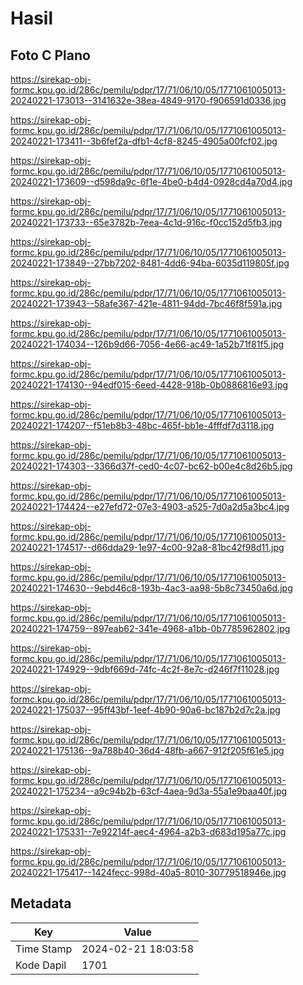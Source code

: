 # Hasil

## Foto C Plano

https://sirekap-obj-formc.kpu.go.id/286c/pemilu/pdpr/17/71/06/10/05/1771061005013-20240221-173013--3141632e-38ea-4849-9170-f906591d0336.jpg

https://sirekap-obj-formc.kpu.go.id/286c/pemilu/pdpr/17/71/06/10/05/1771061005013-20240221-173411--3b6fef2a-dfb1-4cf8-8245-4905a00fcf02.jpg

https://sirekap-obj-formc.kpu.go.id/286c/pemilu/pdpr/17/71/06/10/05/1771061005013-20240221-173609--d598da9c-6f1e-4be0-b4d4-0928cd4a70d4.jpg

https://sirekap-obj-formc.kpu.go.id/286c/pemilu/pdpr/17/71/06/10/05/1771061005013-20240221-173733--65e3782b-7eea-4c1d-916c-f0cc152d5fb3.jpg

https://sirekap-obj-formc.kpu.go.id/286c/pemilu/pdpr/17/71/06/10/05/1771061005013-20240221-173849--27bb7202-8481-4dd6-94ba-6035d119805f.jpg

https://sirekap-obj-formc.kpu.go.id/286c/pemilu/pdpr/17/71/06/10/05/1771061005013-20240221-173943--58afe367-421e-4811-94dd-7bc46f8f591a.jpg

https://sirekap-obj-formc.kpu.go.id/286c/pemilu/pdpr/17/71/06/10/05/1771061005013-20240221-174034--126b9d66-7056-4e66-ac49-1a52b71f81f5.jpg

https://sirekap-obj-formc.kpu.go.id/286c/pemilu/pdpr/17/71/06/10/05/1771061005013-20240221-174130--94edf015-6eed-4428-918b-0b0886816e93.jpg

https://sirekap-obj-formc.kpu.go.id/286c/pemilu/pdpr/17/71/06/10/05/1771061005013-20240221-174207--f51eb8b3-48bc-465f-bb1e-4fffdf7d3118.jpg

https://sirekap-obj-formc.kpu.go.id/286c/pemilu/pdpr/17/71/06/10/05/1771061005013-20240221-174303--3366d37f-ced0-4c07-bc62-b00e4c8d26b5.jpg

https://sirekap-obj-formc.kpu.go.id/286c/pemilu/pdpr/17/71/06/10/05/1771061005013-20240221-174424--e27efd72-07e3-4903-a525-7d0a2d5a3bc4.jpg

https://sirekap-obj-formc.kpu.go.id/286c/pemilu/pdpr/17/71/06/10/05/1771061005013-20240221-174517--d66dda29-1e97-4c00-92a8-81bc42f98d11.jpg

https://sirekap-obj-formc.kpu.go.id/286c/pemilu/pdpr/17/71/06/10/05/1771061005013-20240221-174630--9ebd46c8-193b-4ac3-aa98-5b8c73450a6d.jpg

https://sirekap-obj-formc.kpu.go.id/286c/pemilu/pdpr/17/71/06/10/05/1771061005013-20240221-174759--897eab62-341e-4968-a1bb-0b7785962802.jpg

https://sirekap-obj-formc.kpu.go.id/286c/pemilu/pdpr/17/71/06/10/05/1771061005013-20240221-174929--9dbf669d-74fc-4c2f-8e7c-d246f7f11028.jpg

https://sirekap-obj-formc.kpu.go.id/286c/pemilu/pdpr/17/71/06/10/05/1771061005013-20240221-175037--95ff43bf-1eef-4b90-90a6-bc187b2d7c2a.jpg

https://sirekap-obj-formc.kpu.go.id/286c/pemilu/pdpr/17/71/06/10/05/1771061005013-20240221-175136--9a788b40-36d4-48fb-a667-912f205f61e5.jpg

https://sirekap-obj-formc.kpu.go.id/286c/pemilu/pdpr/17/71/06/10/05/1771061005013-20240221-175234--a9c94b2b-63cf-4aea-9d3a-55a1e9baa40f.jpg

https://sirekap-obj-formc.kpu.go.id/286c/pemilu/pdpr/17/71/06/10/05/1771061005013-20240221-175331--7e92214f-aec4-4964-a2b3-d683d195a77c.jpg

https://sirekap-obj-formc.kpu.go.id/286c/pemilu/pdpr/17/71/06/10/05/1771061005013-20240221-175417--1424fecc-998d-40a5-8010-30779518946e.jpg


## Metadata

| Key        | Value               |
| ---------- | ------------------- |
| Time Stamp | 2024-02-21 18:03:58 |
| Kode Dapil | 1701                |



